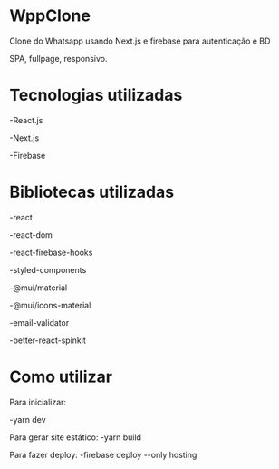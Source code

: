 # WppClone
Clone do Whatsapp usando Next.js e firebase para autenticação e BD

SPA, fullpage, responsivo.

# Tecnologias utilizadas
-React.js

-Next.js

-Firebase


# Bibliotecas utilizadas

-react

-react-dom

-react-firebase-hooks

-styled-components

-@mui/material

-@mui/icons-material

-email-validator

-better-react-spinkit

# Como utilizar

Para inicializar:

-yarn dev

Para gerar site estático:
-yarn build

Para fazer deploy:
-firebase deploy --only hosting

